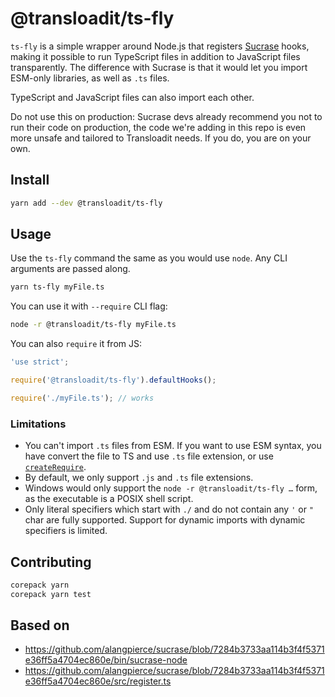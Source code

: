 # @transloadit/ts-fly

`ts-fly` is a simple wrapper around Node.js that registers [Sucrase][] hooks,
making it possible to run TypeScript files in addition to JavaScript files
transparently. The difference with Sucrase is that it would let you import
ESM-only libraries, as well as `.ts` files.

TypeScript and JavaScript files can also import each other.

Do not use this on production: Sucrase devs already recommend you not to run
their code on production, the code we're adding in this repo is even more unsafe
and tailored to Transloadit needs. If you do, you are on your own.

## Install

```sh
yarn add --dev @transloadit/ts-fly
```

## Usage

Use the `ts-fly` command the same as you would use `node`. Any CLI arguments are
passed along.

```sh
yarn ts-fly myFile.ts
```

You can use it with `--require` CLI flag:

```sh
node -r @transloadit/ts-fly myFile.ts
```

You can also `require` it from JS:

```js
'use strict';

require('@transloadit/ts-fly').defaultHooks();

require('./myFile.ts'); // works
```

### Limitations

- You can't import `.ts` files from ESM. If you want to use ESM syntax, you have
  convert the file to TS and use `.ts` file extension, or use
  [`createRequire`](https://nodejs.org/api/module.html#modulecreaterequirefilename).
- By default, we only support `.js` and `.ts` file extensions.
- Windows would only support the `node -r @transloadit/ts-fly …` form, as the
  executable is a POSIX shell script.
- Only literal specifiers which start with `./` and do not contain any `'` or
  `"` char are fully supported. Support for dynamic imports with dynamic
  specifiers is limited.

## Contributing

```sh
corepack yarn
corepack yarn test
```

## Based on

- <https://github.com/alangpierce/sucrase/blob/7284b3733aa114b3f4f5371e36ff5a4704ec860e/bin/sucrase-node>
- <https://github.com/alangpierce/sucrase/blob/7284b3733aa114b3f4f5371e36ff5a4704ec860e/src/register.ts>

[Sucrase]: https://github.com/alangpierce/sucrase
